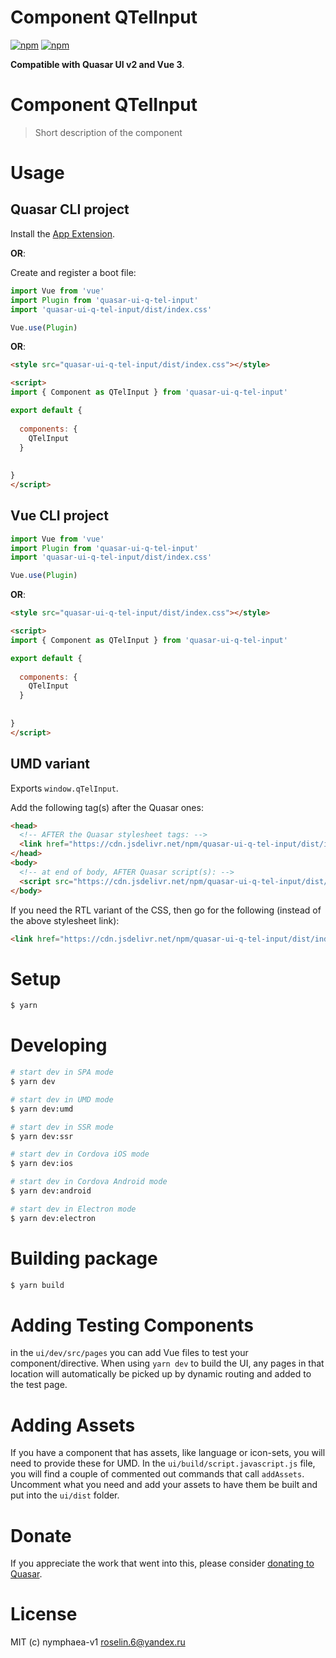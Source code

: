# Component QTelInput

[![npm](https://img.shields.io/npm/v/quasar-ui-q-tel-input.svg?label=quasar-ui-q-tel-input)](https://www.npmjs.com/package/quasar-ui-q-tel-input)
[![npm](https://img.shields.io/npm/dt/quasar-ui-q-tel-input.svg)](https://www.npmjs.com/package/quasar-ui-q-tel-input)

**Compatible with Quasar UI v2 and Vue 3**.


# Component QTelInput
> Short description of the component




# Usage

## Quasar CLI project


Install the [App Extension](../app-extension).

**OR**:


Create and register a boot file:

```js
import Vue from 'vue'
import Plugin from 'quasar-ui-q-tel-input'
import 'quasar-ui-q-tel-input/dist/index.css'

Vue.use(Plugin)
```

**OR**:

```html
<style src="quasar-ui-q-tel-input/dist/index.css"></style>

<script>
import { Component as QTelInput } from 'quasar-ui-q-tel-input'

export default {
  
  components: {
    QTelInput
  }
  
  
}
</script>
```

## Vue CLI project

```js
import Vue from 'vue'
import Plugin from 'quasar-ui-q-tel-input'
import 'quasar-ui-q-tel-input/dist/index.css'

Vue.use(Plugin)
```

**OR**:

```html
<style src="quasar-ui-q-tel-input/dist/index.css"></style>

<script>
import { Component as QTelInput } from 'quasar-ui-q-tel-input'

export default {
  
  components: {
    QTelInput
  }
  
  
}
</script>
```

## UMD variant

Exports `window.qTelInput`.

Add the following tag(s) after the Quasar ones:

```html
<head>
  <!-- AFTER the Quasar stylesheet tags: -->
  <link href="https://cdn.jsdelivr.net/npm/quasar-ui-q-tel-input/dist/index.min.css" rel="stylesheet" type="text/css">
</head>
<body>
  <!-- at end of body, AFTER Quasar script(s): -->
  <script src="https://cdn.jsdelivr.net/npm/quasar-ui-q-tel-input/dist/index.umd.min.js"></script>
</body>
```
If you need the RTL variant of the CSS, then go for the following (instead of the above stylesheet link):
```html
<link href="https://cdn.jsdelivr.net/npm/quasar-ui-q-tel-input/dist/index.rtl.min.css" rel="stylesheet" type="text/css">
```

# Setup
```bash
$ yarn
```

# Developing
```bash
# start dev in SPA mode
$ yarn dev

# start dev in UMD mode
$ yarn dev:umd

# start dev in SSR mode
$ yarn dev:ssr

# start dev in Cordova iOS mode
$ yarn dev:ios

# start dev in Cordova Android mode
$ yarn dev:android

# start dev in Electron mode
$ yarn dev:electron
```

# Building package
```bash
$ yarn build
```

# Adding Testing Components
in the `ui/dev/src/pages` you can add Vue files to test your component/directive. When using `yarn dev` to build the UI, any pages in that location will automatically be picked up by dynamic routing and added to the test page.

# Adding Assets
If you have a component that has assets, like language or icon-sets, you will need to provide these for UMD. In the `ui/build/script.javascript.js` file, you will find a couple of commented out commands that call `addAssets`. Uncomment what you need and add your assets to have them be built and put into the `ui/dist` folder.

# Donate
If you appreciate the work that went into this, please consider [donating to Quasar](https://donate.quasar.dev).

# License
MIT (c) nymphaea-v1 <roselin.6@yandex.ru>
